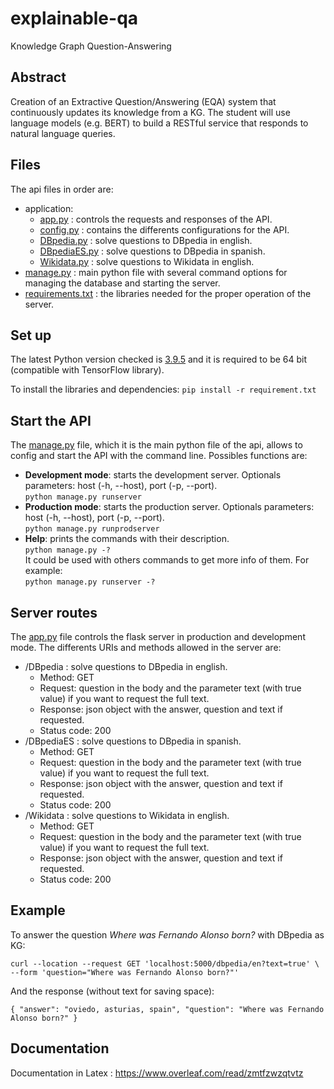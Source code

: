 # explainable-qa
Knowledge Graph Question-Answering


## Abstract
Creation of an Extractive Question/Answering (EQA) system that continuously updates its knowledge from a KG. The student will use language models (e.g. BERT) to build a RESTful service that responds to natural language queries.

## Files

The api files in order are:
 - application:
 	- [app.py](application/app.py) : controls the requests and responses of the API.
 	- [config.py](application/config.py) : contains the differents configurations for the API.
 	- [DBpedia.py](application/DBpedia.py) : solve questions to DBpedia in english.
 	- [DBpediaES.py](application/DBpediaES.py) : solve questions to DBpedia in spanish.
 	- [Wikidata.py](application/Wikidata.py) : solve questions to Wikidata in english.
 - [manage.py](manage.py) : main python file with several command options for managing the database and starting the server.
 - [requirements.txt](requirements.txt) : the libraries needed for the proper operation of the server.


## Set up

The latest Python version checked is [3.9.5](https://www.python.org/downloads/release/python-395/) and it is required to be 64 bit (compatible with TensorFlow library). 

To install the libraries and dependencies:
`pip install -r requirement.txt`


## Start the API

The [manage.py](manage.py) file, which it is the main python file of the api, allows to config and start the API with the command line. Possibles functions are:
 - **Development mode**: starts the development server. Optionals parameters: host (-h, --host), port (-p, --port).
<br/>`python manage.py runserver`
 - **Production mode**: starts the production server. Optionals parameters: host (-h, --host), port (-p, --port).
<br/>`python manage.py runprodserver`
 - **Help**: prints the commands with their description.
<br/>`python manage.py -?`
<br/>It could be used with others commands to get more info of them. For example:
<br/>`python manage.py runserver -?`


## Server routes

The [app.py](application/app.py) file controls the flask server in production and development mode. The differents URIs and methods allowed in the server are:
- /DBpedia : solve questions to DBpedia in english.
	- Method: GET
	- Request: question in the body and the parameter text (with true value) if you want to request the full text.
	- Response: json object with the answer, question and text if requested.
	- Status code: 200
- /DBpediaES : solve questions to DBpedia in spanish.
	- Method: GET
	- Request: question in the body and the parameter text (with true value) if you want to request the full text.
	- Response: json object with the answer, question and text if requested.
	- Status code: 200
- /Wikidata : solve questions to Wikidata in english.
	- Method: GET
	- Request: question in the body and the parameter text (with true value) if you want to request the full text.
	- Response: json object with the answer, question and text if requested.
	- Status code: 200


## Example

To answer the question *Where was Fernando Alonso born?* with DBpedia as KG:

`curl --location --request GET 'localhost:5000/dbpedia/en?text=true' \
--form 'question="Where was Fernando Alonso born?"'`

And the response (without text for saving space):

`{
    "answer": "oviedo, asturias, spain",
    "question": "Where was Fernando Alonso born?"
}`


## Documentation
Documentation in Latex : https://www.overleaf.com/read/zmtfzwzqtvtz

